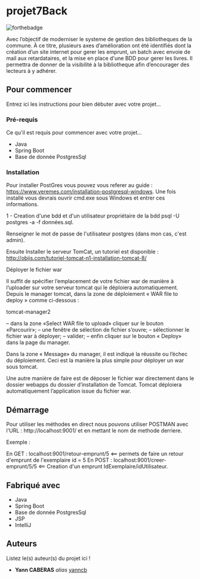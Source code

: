 # projet7Back

![forthebadge](https://forthebadge.com/images/badges/gluten-free.svg)

Avec l’objectif de moderniser le systeme de gestion des bibliotheques de la commune.
 À ce titre, plusieurs axes d’amélioration
ont été identifiés dont la création d’un site internet pour gerer les emprunt, un batch avec envoie de mail aux retardataires, 
et la mise en place d'une BDD pour gerer les livres.
 Il permettra de donner de la visibilité à la bibliotheque afin d’encourager des lecteurs à y adhérer.

## Pour commencer

Entrez ici les instructions pour bien débuter avec votre projet...

### Pré-requis

Ce qu'il est requis pour commencer avec votre projet...

- Java
- Spring Boot
- Base de donnée PostgresSql


### Installation
Pour installer PostGres vous pouvez vous referer au guide : https://www.veremes.com/installation-postgresql-windows.
Une fois installé vous devrais ouvrir cmd.exe sous Windows et entrer ces informations.

1 - Creation d'une bdd et d'un utilisateur propriétaire de la bdd psql -U postgres -a -f données.sql.

Renseigner le mot de passe de l'utilisateur postgres (dans mon cas, c'est admin).

Ensuite Installer le serveur TomCat, un tutoriel est disponible : http://objis.com/tutoriel-tomcat-n1-installation-tomcat-8/

Déployer le fichier war

Il suffit de spécifier l’emplacement de votre fichier war de manière à l’uploader sur votre serveur tomcat qui le déploiera automatiquement. Depuis le manager tomcat, dans la zone de déploiement « WAR file to deploy » comme ci-dessous :

tomcat-manager2

– dans la zone «Select WAR file to upload» cliquer sur le bouton «Parcourir»;
– une fenêtre de sélection de fichier s’ouvre;
– sélectionner le fichier war à déployer;
– valider;
– enfin cliquer sur le bouton « Deploy» dans la page du manager.

Dans la zone « Message» du manager, il est indiqué la réussite ou l’échec du déploiement. Ceci est la manière la plus simple pour déployer un war sous tomcat.

Une autre manière de faire est de déposer le fichier war directement dans le dossier webapps du dossier d’installation de Tomcat. Tomcat déploiera automatiquement l’application issue du fichier war.

## Démarrage
Pour utiliser les méthodes en direct nous pouvons utiliser POSTMAN avec 
l'URL : http://localhost:9001/ et en mettant le nom de methode derriere.

Exemple : 

En GET : localhost:9001/retour-emprunt/5 <== permets de faire un retour d'emprunt de l'exemplaire id = 5
En POST : localhost:9001/creer-emprunt/5/5 <== Creation d'un emprunt IdExemplaire/idUtilisateur.

## Fabriqué avec

- Java
- Spring Boot
- Base de donnée PostgresSql
- JSP
- IntelliJ

## Auteurs

Listez le(s) auteur(s) du projet ici !
* **Yann CABERAS** _alias_ [yanncb](https://github.com/yanncb)




